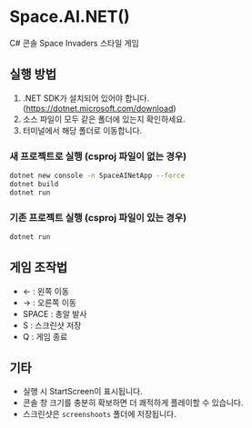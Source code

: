 # Space.AI.NET()

C# 콘솔 Space Invaders 스타일 게임

## 실행 방법

1. .NET SDK가 설치되어 있어야 합니다. (https://dotnet.microsoft.com/download)
2. 소스 파일이 모두 같은 폴더에 있는지 확인하세요.
3. 터미널에서 해당 폴더로 이동합니다.

### 새 프로젝트로 실행 (csproj 파일이 없는 경우)
```zsh
dotnet new console -n SpaceAINetApp --force
dotnet build
dotnet run
```

### 기존 프로젝트 실행 (csproj 파일이 있는 경우)
```zsh
dotnet run
```

## 게임 조작법
- ← : 왼쪽 이동
- → : 오른쪽 이동
- SPACE : 총알 발사
- S : 스크린샷 저장
- Q : 게임 종료

## 기타
- 실행 시 StartScreen이 표시됩니다.
- 콘솔 창 크기를 충분히 확보하면 더 쾌적하게 플레이할 수 있습니다.
- 스크린샷은 `screenshoots` 폴더에 저장됩니다.
